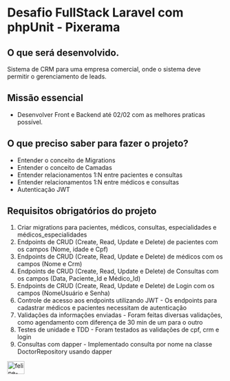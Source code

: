 # Desafio FullStack Laravel com phpUnit - Pixerama

## O que será desenvolvido.

Sistema de CRM para uma empresa comercial, onde o sistema deve permitir o gerenciamento de leads.

## Missão essencial

- Desenvolver Front e Backend até 02/02 com as melhores praticas possível.

## O que preciso saber para fazer o projeto?

-  Entender o conceito de Migrations
-  Entender o conceito de Camadas
-  Entender relacionamentos 1:N entre pacientes e consultas
-  Entender relacionamentos 1:N entre médicos e consultas
-  Autenticação JWT

## Requisitos obrigatórios do projeto

 1. Criar migrations para pacientes, médicos, consultas, especialidades e médicos_especialidades
 2. Endpoints de CRUD (Create, Read, Update e Delete) de pacientes com os campos (Nome, idade e Cpf)
 3. Endpoints de CRUD (Create, Read, Update e Delete) de médicos com os campos (Nome e Crm)
 4. Endpoints de CRUD (Create, Read, Update e Delete) de Consultas com os campos (Data, Paciente_Id e Médico_Id)
 5. Endpoints de CRUD (Create, Read, Update e Delete) de Login com os campos (NomeUsuário e Senha)
 6. Controle de acesso aos endpoints utilizando JWT - Os endpoints para cadastrar médicos e pacientes necessitam de autenticação
 7. Validações da informações enviadas - Foram feitas diversas validações, como agendamento com diferença de 30 min de um para o outro
 8. Testes de unidade e TDD - Foram testados as validações de cpf, crm e login
 9. Consultas com dapper - Implementado consulta por nome na classe DoctorRepository usando dapper

<img align="center" alt="felipe-CSS" height="30" width="40" img src="https://cdn.jsdelivr.net/gh/devicons/devicon/icons/php/php-original.svg" >  
